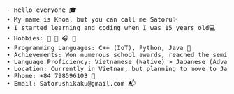 <pre>
- Hello everyone 🎓
• My name is Khoa, but you can call me Satoru✨
• I started learning and coding when I was 15 years old💻
• Hobbies: 🎨 🎹 🎧 🔭
• Programming Languages: C++ (IoT), Python, Java 🎯
• Achievements: Won numerous school awards, reached the semifinals of programming competitions several times🏅
• Language Proficiency: Vietnamese (Native) > Japanese (Advanced) > English (Intermediate) > Chinese (Basic) 📒
• Location: Currently in Vietnam, but planning to move to Japan for studies soon 🗻
• Phone: +84 798596103 📲
• Email: Satorushikaku@gmail.com 📬
</pre>
